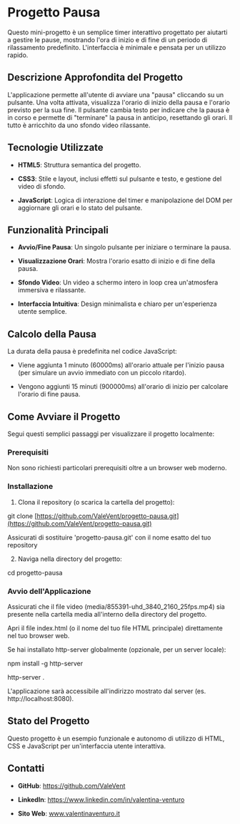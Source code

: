 # Progetto Pausa



Questo mini-progetto è un semplice timer interattivo progettato per aiutarti a gestire le pause, mostrando l'ora di inizio e di fine di un periodo di rilassamento predefinito. L'interfaccia è minimale e pensata per un utilizzo rapido.



## Descrizione Approfondita del Progetto



L'applicazione permette all'utente di avviare una "pausa" cliccando su un pulsante. Una volta attivata, visualizza l'orario di inizio della pausa e l'orario previsto per la sua fine. Il pulsante cambia testo per indicare che la pausa è in corso e permette di "terminare" la pausa in anticipo, resettando gli orari. Il tutto è arricchito da uno sfondo video rilassante.



## Tecnologie Utilizzate



- **HTML5**: Struttura semantica del progetto.



- **CSS3**: Stile e layout, inclusi effetti sul pulsante e testo, e gestione del video di sfondo.



- **JavaScript**: Logica di interazione del timer e manipolazione del DOM per aggiornare gli orari e lo stato del pulsante.



## Funzionalità Principali



- **Avvio/Fine Pausa**: Un singolo pulsante per iniziare o terminare la pausa.



- **Visualizzazione Orari**: Mostra l'orario esatto di inizio e di fine della pausa.



- **Sfondo Video**: Un video a schermo intero in loop crea un'atmosfera immersiva e rilassante.



- **Interfaccia Intuitiva**: Design minimalista e chiaro per un'esperienza utente semplice.



 ## Calcolo della Pausa



La durata della pausa è predefinita nel codice JavaScript:



- Viene aggiunta 1 minuto (60000ms) all'orario attuale per l'inizio pausa (per simulare un avvio immediato con un piccolo ritardo).



- Vengono aggiunti 15 minuti (900000ms) all'orario di inizio per calcolare l'orario di fine pausa.



## Come Avviare il Progetto



Segui questi semplici passaggi per visualizzare il progetto localmente:



### Prerequisiti



Non sono richiesti particolari prerequisiti oltre a un browser web moderno.





### Installazione



1. Clona il repository (o scarica la cartella del progetto):



git clone [https://github.com/ValeVent/progetto-pausa.git](https://github.com/ValeVent/progetto-pausa.git)



Assicurati di sostituire 'progetto-pausa.git' con il nome esatto del tuo repository



2. Naviga nella directory del progetto:



cd progetto-pausa



### Avvio dell'Applicazione



Assicurati che il file video (media/855391-uhd_3840_2160_25fps.mp4) sia presente nella cartella media all'interno della directory del progetto.



Apri il file index.html (o il nome del tuo file HTML principale) direttamente nel tuo browser web.



Se hai installato http-server globalmente (opzionale, per un server locale):



npm install -g http-server

http-server .



L'applicazione sarà accessibile all'indirizzo mostrato dal server (es. http://localhost:8080).





## Stato del Progetto



Questo progetto è un esempio funzionale e autonomo di utilizzo di HTML, CSS e JavaScript per un'interfaccia utente interattiva.





 ## Contatti



- **GitHub**: https://github.com/ValeVent



- **LinkedIn**: https://www.linkedin.com/in/valentina-venturo



- **Sito Web**: www.valentinaventuro.it
